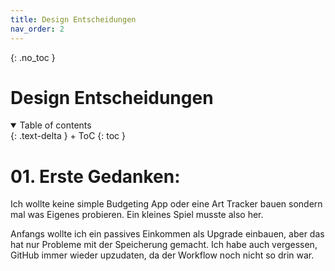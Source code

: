```yaml
---
title: Design Entscheidungen
nav_order: 2
---
```


{: .no_toc }
# Design Entscheidungen

<details open markdown="block">
{: .text-delta }
<summary>Table of contents</summary>
+ ToC
{: toc }
</details>

# 01. Erste Gedanken:

Ich wollte keine simple Budgeting App oder eine Art Tracker bauen sondern mal was Eigenes probieren. 
Ein kleines Spiel musste also her.


Anfangs wollte ich ein passives Einkommen als Upgrade einbauen, aber das hat nur Probleme mit der Speicherung 
gemacht. Ich habe auch vergessen, GitHub immer wieder upzudaten, da der Workflow noch nicht so drin war.

